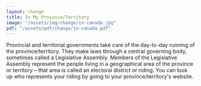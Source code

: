 ```yaml
---
layout: change
title: In My Province/Territory
image: "/assets/img/change/in-canada.jpg"
pdf: "/assets/pdf/change/in-canada.pdf"
---
```

Provincial and territorial governments take care of the day-to-day running of the province/territory. They make laws through a central governing body, sometimes called a Legislative Assembly. Members of the Legislative Assembly represent the people living in a geographical area of the province or territory – that area is called an electoral district or riding. You can look up who represents your riding by going to your province/territory's website.